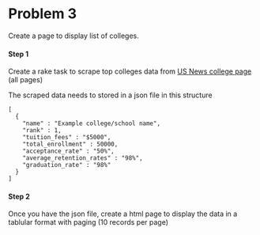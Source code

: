 Problem 3
===
Create a page to display list of colleges.

#### Step 1
Create a rake task to scrape top colleges data from [US News college page](http://colleges.usnews.rankingsandreviews.com/best-colleges/rankings/national-universities/data) (all pages)

The scraped data needs to stored in a json file in this structure

```
[
  {
    "name" : "Example college/school name",
    "rank" : 1,
    "tuition_fees" : "$5000",
    "total_enrollment" : 50000,
    "acceptance_rate" : "50%",
    "average_retention_rates" : "98%",
    "graduation_rate" : "98%"
  }
]
```
#### Step 2
Once you have the json file, create a html page to display the data in a tablular format with paging (10 records per page)
